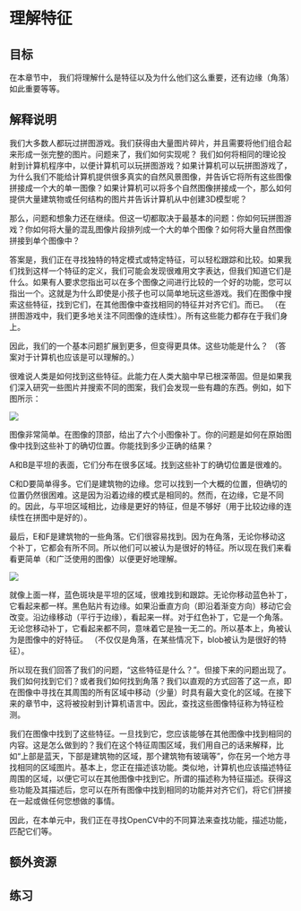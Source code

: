 # 理解特征

## 目标

在本章节中， 我们将理解什么是特征以及为什么他们这么重要，还有边缘（角落）如此重要等等。

## 解释说明

我们大多数人都玩过拼图游戏。我们获得由大量图片碎片，并且需要将他们组合起来形成一张完整的图片。问题来了，我们如何实现呢？ 我们如何将相同的理论投射到计算机程序中，以便计算机可以玩拼图游戏？如果计算机可以玩拼图游戏了，为什么我们不能给计算机提供很多真实的自然风景图像，并告诉它将所有这些图像拼接成一个大的单一图像？如果计算机可以将多个自然图像拼接成一个，那么如何提供大量建筑物或任何结构的图片并告诉计算机从中创建3D模型呢？  

那么，问题和想象力还在继续。但这一切都取决于最基本的问题：你如何玩拼图游戏？你如何将大量的混乱图像片段排列成一个大的单个图像？如何将大量自然图像拼接到单个图像中？  

答案是，我们正在寻找独特的特定模式或特定特征，可以轻松跟踪和比较。如果我们找到这样一个特征的定义，我们可能会发现很难用文字表达，但我们知道它们是什么。如果有人要求您指出可以在多个图像之间进行比较的一个好的功能，您可以指出一个。这就是为什么即使是小孩子也可以简单地玩这些游戏。我们在图像中搜索这些特征，找到它们，在其他图像中查找相同的特征并对齐它们。而已。 （在拼图游戏中，我们更多地关注不同图像的连续性）。所有这些能力都存在于我们身上。  

因此，我们的一个基本问题扩展到更多，但变得更具体。这些功能是什么？ （答案对于计算机也应该是可以理解的。）

很难说人类是如何找到这些特征。此能力在人类大脑中早已根深蒂固。但是如果我们深入研究一些图片并搜索不同的图案，我们会发现一些有趣的东西。例如，如下图所示：

<div style="align: center">
<img src="https://raw.githubusercontent.com/apachecn/opencv-doc-zh/master/docs/4.0.0/img/feature_building.jpg" />
</div>

图像非常简单。在图像的顶部，给出了六个小图像补丁。你的问题是如何在原始图像中找到这些补丁的确切位置。你能找到多少正确的结果？

A和B是平坦的表面，它们分布在很多区域。找到这些补丁的确切位置是很难的。

C和D要简单得多。它们是建筑物的边缘。您可以找到一个大概的位置，但确切的位置仍然很困难。这是因为沿着边缘的模式是相同的。然而，在边缘，它是不同的。因此，与平坦区域相比，边缘是更好的特征，但是不够好（用于比较边缘的连续性在拼图中是好的）。

最后，E和F是建筑物的一些角落。它们很容易找到。因为在角落，无论你移动这个补丁，它都会有所不同。所以他们可以被认为是很好的特征。所以现在我们来看看更简单（和广泛使用的图像）以便更好地理解。

<div style="align: center">
<img src="https://raw.githubusercontent.com/apachecn/opencv-doc-zh/master/docs/4.0.0/img/feature_simple.png" />
</div>

就像上面一样，蓝色斑块是平坦的区域，很难找到和跟踪。无论你移动蓝色补丁，它看起来都一样。黑色贴片有边缘。如果沿垂直方向（即沿着渐变方向）移动它会改变。沿边缘移动（平行于边缘），看起来一样。对于红色补丁，它是一个角落。无论您移动补丁，它看起来都不同，意味着它是独一无二的。所以基本上，角被认为是图像中的好特征。 （不仅仅是角落，在某些情况下，blob被认为是很好的特征）。  


所以现在我们回答了我们的问题，“这些特征是什么？”。但接下来的问题出现了。我们如何找到它们？或者我们如何找到角落？我们以直观的方式回答了这一点，即在图像中寻找在其周围的所有区域中移动（少量）时具有最大变化的区域。在接下来的章节中，这将被投射到计算机语言中。因此，查找这些图像特征称为特征检测。  


我们在图像中找到了这些特征。一旦找到它，您应该能够在其他图像中找到相同的内容。这是怎么做到的？我们在这个特征周围区域，我们用自己的话来解释，比如“上部是蓝天，下部是建筑物的区域，那个建筑物有玻璃等”，你在另一个地方寻找相同的区域图片。基本上，您正在描述该功能。类似地，计算机也应该描述特征周围的区域，以便它可以在其他图像中找到它。所谓的描述称为特征描述。获得这些功能及其描述后，您可以在所有图像中找到相同的功能并对齐它们，将它们拼接在一起或做任何您想做的事情。  


因此，在本单元中，我们正在寻找OpenCV中的不同算法来查找功能，描述功能，匹配它们等。  



## 额外资源

## 练习






